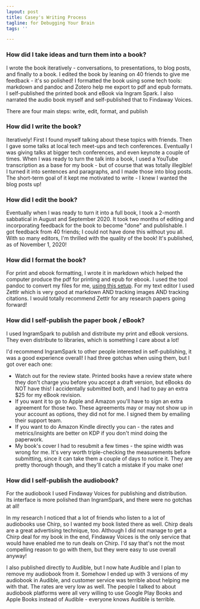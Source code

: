 ```yaml
---
layout: post
title: Casey's Writing Process
tagline: for Debugging Your Brain
tags: ''

---
```

### How did I take ideas and turn them into a book?

I wrote the book iteratively - conversations, to presentations, to blog posts, and finally to a book. I edited the book by leaning on 40 friends to give me feedback - it's so polished! I formatted the book using some tech tools: markdown and pandoc and Zotero help me export to pdf and epub formats. I self-published the printed book and eBook via Ingram Spark. I also narrated the audio book myself and self-published that to Findaway Voices.

There are four main steps: write, edit, format, and publish

### How did I write the book?

Iteratively! First I found myself talking about these topics with friends. Then I gave some talks at local tech meet-ups and tech conferences. Eventually I was giving talks at bigger tech conferences, and even keynote a couple of times. When I was ready to turn the talk into a book, I used a YouTube transcription as a base for my book - but of course that was totally illegible! I turned it into sentences and paragraphs, and I made those into blog posts. The short-term goal of it kept me motivated to write - I knew I wanted the blog posts up!

### How did I edit the book?

Eventually when I was ready to turn it into a full book, I took a 2-month sabbatical in August and September 2020. It took two months of editing and incorporating feedback for the book to become "done" and publishable. I got feedback from 40 friends; I could not have done this without you all. With so many editors, I'm thrilled with the quality of the book! It's published, as of November 1, 2020!

### How did I format the book?

For print and ebook formatting, I wrote it in markdown which helped the computer produce the pdf for printing and epub for ebook. I used the tool pandoc to convert my files for me, [using this setup](caseywatts.com/selfpublish). For my text editor I used Zettlr which is very good at markdown AND tracking images AND tracking citations. I would totally recommend Zettlr for any research papers going forward!

### How did I self-publish the paper book / eBook?

I used IngramSpark to publish and distribute my print and eBook versions. They even distribute to libraries, which is something I care about a lot!

I'd recommend IngramSpark to other people interested in self-publishing, it was a good experience overall! I had three gotchas when using them, but I got over each one:

* Watch out for the review state. Printed books have a review state where they don't charge you before you accept a draft version, but eBooks do NOT have this! I accidentally submitted both, and I had to pay an extra $25 for my eBook revision.
* If you want it to go to Apple and Amazon you'll have to sign an extra agreement for those two. These agreements may or may not show up in your account as options, they did not for me. I signed them by emailing their support team.
* If you want to do Amazon Kindle directly you can - the rates and metrics/insights are better on KDP if you don't mind doing the paperwork.
* My book's cover I had to resubmit a few times - the spine width was wrong for me. It's very worth triple-checking the measurements before submitting, since it can take them a couple of days to notice it. They are pretty thorough though, and they'll catch a mistake if you make one!

### How did I self-publish the audiobook?

For the audiobook I used Findaway Voices for publishing and distribution. Its interface is more polished than IngramSpark, and there were no gotchas at all!

In my research I noticed that a lot of friends who listen to a lot of audiobooks use Chirp, so I wanted my book listed there as well. Chirp deals are a great advertising technique, too. Although I did not manage to get a Chirp deal for my book in the end, Findaway Voices is the only service that would have enabled me to run deals on Chirp. I'd say that's not the most compelling reason to go with them, but they were easy to use overall anyway!

I also published directly to Audible, but I now hate Audible and I plan to remove my audiobook from it. Somehow I ended up with 3 versions of my audiobook in Audible, and customer service was terrible about helping me with that. The rates are very low as well. The people I talked to about audiobook platforms were all very willing to use Google Play Books and Apple Books instead of Audible - everyone knows Audible is terrible.